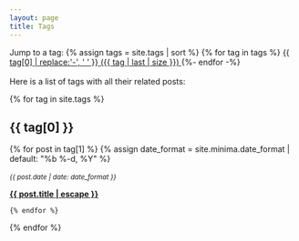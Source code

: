 ```yaml
---
layout: page
title: Tags
---
```

Jump to a tag:
{% assign tags = site.tags | sort %}
{% for tag in tags %}
 <span class="site-tag">
    <a href="{{ site.baseurl }}/tag/tags.html#{{ tag[0] }}"
        style="font-size: {{ tag | last | size  |  times: 10 | plus: 75  }}%">
            {{ tag[0] | replace:'-', ' ' }} ({{ tag | last | size }})
    </a>
</span>
{%- endfor -%}
<br><br>
Here is a list of tags with all their related posts:

<!-- Loop over all tags -->
{% for tag in site.tags %}
  <h2 id="{{ tag[0] }}" class="tag">{{ tag[0] }}</h2>
    {% for post in tag[1] %}
    {% assign date_format = site.minima.date_format | default: "%b %-d, %Y" %}
<p class="post-meta"><small><i>{{ post.date | date: date_format }}</i></small>&nbsp;&nbsp;

<b><a class="post-link" href="{{ post.url | relative_url }}">{{ post.title | escape }}</a></b></p>

    {% endfor %}
{% endfor %}